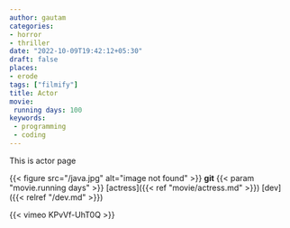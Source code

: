 ```yaml
---
author: gautam
categories:
- horror
- thriller
date: "2022-10-09T19:42:12+05:30"
draft: false
places:
- erode
tags: ["filmify"]
title: Actor
movie: 
 running days: 100
keywords:
 - programming
 - coding
---
```

This is actor page

{{< figure src="/java.jpg" alt="image not found" >}}
**git**
{{< param "movie.running days" >}}
[actress]({{< ref "movie/actress.md" >}})
[dev]({{< relref "/dev.md" >}})

{{< vimeo KPvVf-UhT0Q >}}